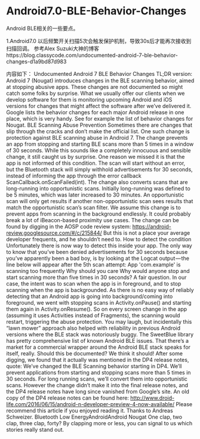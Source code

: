 # Android7.0-BLE-Behavior-Changes
Android BLE相关的一些要点。

1.Android7.0 以后频繁开关扫描5次会触发保护机制，导致30s后才能再次接收到扫描回调。
参考Alex Suzuki大神的博客https://blog.classycode.com/undocumented-android-7-ble-behavior-changes-d1a9bd87d983

内容如下：
Undocumented Android 7 BLE Behavior Changes
TL;DR version: Android 7 (Nougat) introduces changes in the BLE scanning behavior, aimed at stopping abusive apps. These changes are not documented so might catch some folks by surprise.
What we usually offer our clients when we develop software for them is monitoring upcoming Android and iOS versions for changes that might affect the software after we’ve delivered it. Google lists the behavior changes for each major Android release in one place, which is very handy. See for example the list of behavior changes for Nougat.
BLE Scanning Abuse Prevention
Sometimes there are changes that slip through the cracks and don’t make the official list. One such change is protection against BLE scanning abuse in Android 7.
The change prevents an app from stopping and starting BLE scans more than 5 times in a window of 30 seconds. While this sounds like a completely innocuous and sensible change, it still caught us by surprise. One reason we missed it is that the app is not informed of this condition. The scan will start without an error, but the Bluetooth stack will simply withhold advertisements for 30 seconds, instead of informing the app through the error callback ScanCallback.onScanFailed(int).
The change also converts scans that are long-running into opportunistic scans. Initially long-running was defined to be 5 minutes, which was later increased to 30 minutes. An opportunistic scan will only get results if another non-opportunistic scan sees results that match the opportunistic scan’s scan filter. We assume this change is to prevent apps from scanning in the background endlessly. It could probably break a lot of iBeacon-based proximity use cases.
The change can be found by digging in the AOSP code review system: https://android-review.googlesource.com/#/c/215844/ But this is not a place your average developer frequents, and he shouldn’t need to.
How to detect the condition
Unfortunately there is now way to detect this inside your app.
The only way to know that you’ve been denied advertisements for 30 seconds because you’ve apparently been a bad boy, is by looking at the Logcat output — the line below will appear after the 5th scan attempt:
App 'com.example' is scanning too frequently
Why should you care
Why would anyone stop and start scanning more than five times in 30 seconds? A fair question. In our case, the intent was to scan when the app is in foreground, and to stop scanning when the app is backgrounded. As there is no easy way of reliably detecting that an Android app is going into background/coming into foreground, we went with stopping scans in Activity.onPause() and starting them again in Activity.onResume(). So on every screen change in the app (assuming it uses Activities instead of Fragments), the scanning would restart, triggering the abuse protection.
You may laugh, but incidentally this “lawn mower” approach also helped with reliability in previous Android versions where the BLE stack was notoriously buggy. The SweetBlue library has pretty comprehensive list of known Android BLE issues. That there’s a market for a commercial wrapper around the Android BLE stack speaks for itself, really.
Should this be documented?
We think it should! After some digging, we found that it actually was mentioned in the DP4 release notes, quote:
We’ve changed the BLE Scanning behavior starting in DP4. We’ll prevent applications from starting and stopping scans more than 5 times in 30 seconds. For long running scans, we’ll convert them into opportunistic scans.
However the change didn’t make it into the final release notes, and the DP4 release notes have long since vanished from Google’s site. An old copy of the DP4 release notes can be found here: http://www.droid-life.com/2016/06/15/android-n-developer-preview-4-now-available/
Please recommend this article if you enjoyed reading it.
Thanks to Andreas Schweizer.
Bluetooth Low EnergyAndroidAndroid Nougat
One clap, two clap, three clap, forty?
By clapping more or less, you can signal to us which stories really stand out.
